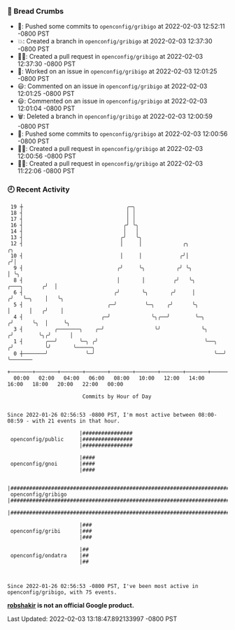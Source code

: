 ### 🍞 Bread Crumbs

 * 🚢: Pushed some commits to `openconfig/gribigo` at 2022-02-03 12:52:11 -0800 PST
 * 💥: Created a branch in `openconfig/gribigo` at 2022-02-03 12:37:30 -0800 PST
 * ✍🏼: Created a pull request in `openconfig/gribigo` at 2022-02-03 12:37:30 -0800 PST
 * 👀: Worked on an issue in `openconfig/gribigo` at 2022-02-03 12:01:25 -0800 PST
 * 😃: Commented on an issue in `openconfig/gribigo` at 2022-02-03 12:01:25 -0800 PST
 * 😃: Commented on an issue in `openconfig/gribigo` at 2022-02-03 12:01:04 -0800 PST
 * 🗑: Deleted a branch in `openconfig/gribigo` at 2022-02-03 12:00:59 -0800 PST
 * 🚢: Pushed some commits to `openconfig/gribigo` at 2022-02-03 12:00:56 -0800 PST
 * ✍🏼: Created a pull request in `openconfig/gribigo` at 2022-02-03 12:00:56 -0800 PST
 * ✍🏼: Created a pull request in `openconfig/gribigo` at 2022-02-03 11:22:06 -0800 PST

### 🕘 Recent Activity
```
 19 ┼                                 ╭─╮
 18 ┤                                 │ │
 17 ┤                                 │ │
 16 ┤                                ╭╯ ╰╮
 14 ┤                                │   │
 13 ┤                               ╭╯   ╰╮
 12 ┤                               │     │             ╭╮                            ╭╮
 10 ┤                               │     │            ╭╯│                           ╭╯│
  9 ┤                              ╭╯     ╰╮          ╭╯ ╰╮                          │ ╰╮
  8 ┤                              │       │         ╭╯   ╰╮             ╭───╮      ╭╯  │
  6 ┤                             ╭╯       ╰╮       ╭╯     │            ╭╯   ╰─╮    │   ╰╮
  5 ┤                           ╭─╯         ╰─╮    ╭╯      ╰╮           │      │   ╭╯    │
  4 ┤                         ╭─╯             ╰╮╭──╯        ╰─╮        ╭╯      ╰╮  │     ╰╮
  3 ┤          ╭───────╮    ╭─╯                ╰╯             ╰╮      ╭╯        ╰╮╭╯      │
  1 ┤       ╭──╯       ╰─╮ ╭╯                                  ╰──╮  ╭╯          ╰╯       ╰─────╮
  0 ┼───────╯            ╰─╯                                      ╰──╯                          ╰───────
    +───────+───────+───────+───────+───────+───────+───────+───────+───────+───────+───────+───────+────
  00:00   02:00   04:00   06:00   08:00   10:00   12:00   14:00   16:00   18:00   20:00   22:00   00:00   

						Commits by Hour of Day


Since 2022-01-26 02:56:53 -0800 PST, I'm most active between 08:00-08:59 - with 21 events in that hour.

```



```
                       |################
 openconfig/public     |################
                       |################

                       |####
 openconfig/gnoi       |####
                       |####

                       |###########################################################################
 openconfig/gribigo    |###########################################################################
                       |###########################################################################

                       |###
 openconfig/gribi      |###
                       |###

                       |##
 openconfig/ondatra    |##
                       |##



Since 2022-01-26 02:56:53 -0800 PST, I've been most active in openconfig/gribigo, with 75 events.

```
**[robshakir](mailto:robjs@google.com) is not an official Google product.**  


Last Updated: 2022-02-03 13:18:47.892133997 -0800 PST
